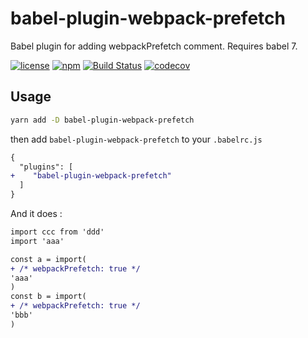 # babel-plugin-webpack-prefetch

Babel plugin for adding webpackPrefetch comment. Requires babel 7.

[![license](https://img.shields.io/npm/l/babel-plugin-webpack-prefetch.svg)](https://github.com/whtsky/babel-plugin-webpack-prefetch/blob/master/LICENSE)
[![npm](https://img.shields.io/npm/v/babel-plugin-webpack-prefetch.svg)](https://www.npmjs.com/package/babel-plugin-webpack-prefetch)
[![Build Status](https://travis-ci.org/whtsky/babel-plugin-webpack-prefetch.svg?branch=master)](https://travis-ci.org/whtsky/babel-plugin-webpack-prefetch)
[![codecov](https://codecov.io/gh/whtsky/babel-plugin-webpack-prefetch/branch/master/graph/badge.svg)](https://codecov.io/gh/whtsky/babel-plugin-webpack-prefetch)

## Usage

```bash
yarn add -D babel-plugin-webpack-prefetch
```

then add `babel-plugin-webpack-prefetch` to your `.babelrc.js`

```diff .babelrc.js
{
  "plugins": [
+    "babel-plugin-webpack-prefetch"
  ]
}
```

And it does :
```diff a.js
import ccc from 'ddd'
import 'aaa'

const a = import(
+ /* webpackPrefetch: true */
'aaa'
)
const b = import(
+ /* webpackPrefetch: true */
'bbb'
)
```

